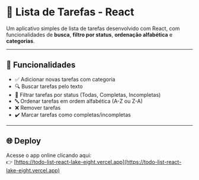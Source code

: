 # 📝 Lista de Tarefas - React

Um aplicativo simples de lista de tarefas desenvolvido com React, com funcionalidades de **busca**, **filtro por status**, **ordenação alfabética** e **categorias**.

---

## 🚀 Funcionalidades

- ✅ Adicionar novas tarefas com categoria
- 🔍 Buscar tarefas pelo texto
- 📂 Filtrar tarefas por status (Todas, Completas, Incompletas)
- 🔤 Ordenar tarefas em ordem alfabética (A-Z ou Z-A)
- ❌ Remover tarefas
- ✔️ Marcar tarefas como completas/incompletas
---
## 🌐 Deploy

Acesse o app online clicando aqui:  
👉 [https://todo-list-react-lake-eight.vercel.app](https://todo-list-react-lake-eight.vercel.app)